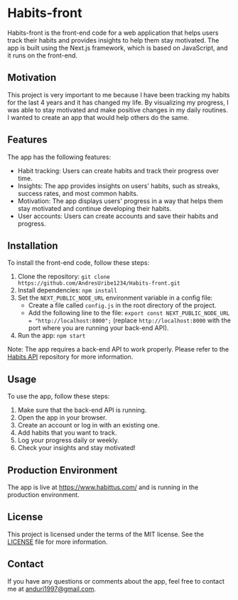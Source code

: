 # Habits-front

Habits-front is the front-end code for a web application that helps users track their habits and provides insights to help them stay motivated. The app is built using the Next.js framework, which is based on JavaScript, and it runs on the front-end.

## Motivation

This project is very important to me because I have been tracking my habits for the last 4 years and it has changed my life. By visualizing my progress, I was able to stay motivated and make positive changes in my daily routines. I wanted to create an app that would help others do the same.

## Features

The app has the following features:

- Habit tracking: Users can create habits and track their progress over time.
- Insights: The app provides insights on users' habits, such as streaks, success rates, and most common habits.
- Motivation: The app displays users' progress in a way that helps them stay motivated and continue developing their habits.
- User accounts: Users can create accounts and save their habits and progress.

## Installation

To install the front-end code, follow these steps:

1. Clone the repository: `git clone https://github.com/AndresUribe1234/Habits-front.git`
2. Install dependencies: `npm install`
3. Set the `NEXT_PUBLIC_NODE_URL` environment variable in a config file:
   - Create a file called `config.js` in the root directory of the project.
   - Add the following line to the file: `export const NEXT_PUBLIC_NODE_URL = "http://localhost:8000";` (replace `http://localhost:8000` with the port where you are running your back-end API).
4. Run the app: `npm start`

Note: The app requires a back-end API to work properly. Please refer to the [Habits API](https://github.com/AndresUribe1234/Habits-back) repository for more information.

## Usage

To use the app, follow these steps:

1. Make sure that the back-end API is running.
2. Open the app in your browser.
3. Create an account or log in with an existing one.
4. Add habits that you want to track.
5. Log your progress daily or weekly.
6. Check your insights and stay motivated!

## Production Environment

The app is live at https://www.habittus.com/ and is running in the production environment.

## License

This project is licensed under the terms of the MIT license. See the [LICENSE](https://github.com/AndresUribe1234/Habits-front/blob/main/license.txt) file for more information.

## Contact

If you have any questions or comments about the app, feel free to contact me at [anduri1997@gmail.com](mailto:anduri1997@gmail.com).
